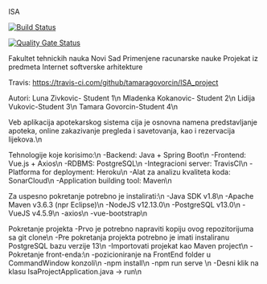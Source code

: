ISA

[![Build Status](https://travis-ci.com/tamaragovorcin/ISA_project.svg?branch=develop)](https://travis-ci.com/tamaragovorcin/ISA_project)

[![Quality Gate Status](https://sonarcloud.io/api/project_badges/measure?project=tamaragovorcin_ISA_project&metric=alert_status)](https://sonarcloud.io/dashboard?id=tamaragovorcin_ISA_project)


Fakultet tehnickih nauka Novi Sad
Primenjene racunarske nauke
Projekat iz predmeta Internet softverske arhitekture

Travis: https://travis-ci.com/github/tamaragovorcin/ISA_project

Autori:
  Luna Zivkovic- Student 1\n
  Mladenka Kokanovic- Student 2\n
  Lidija Vukovic-Student 3\n
  Tamara Govorcin-Student 4\n

Veb aplikacija apotekarskog sistema cija je osnovna namena predstavljanje apoteka, online zakazivanje pregleda i savetovanja, kao i rezervacija lijekova.\n

Tehnologije koje korisimo:\n
  -Backend: Java + Spring Boot\n
  -Frontend: Vue.js + Axios\n
  -RDBMS: PostgreSQL\n
  -Integracioni server: TravisCI\n
  -Platforma for deployment: Heroku\n
  -Alat za analizu kvaliteta koda: SonarCloud\n
  -Application building tool: Maven\n


Za uspesno pokretanje potrebno je instalirati:\n
  -Java SDK v1.8\n
  -Apache Maven v3.6.3 (npr Eclipse)\n
  -NodeJS v12.13.0\n
  -PostgreSQL v13.0\n
  -VueJS v4.5.9\n
  -axios\n
  -vue-bootstrap\n

Pokretanje projekta
  -Prvo je potrebno napraviti kopiju ovog repozitorijuma sa git clone\n
  -Pre pokretanja projekta potrebno je imati instaliranu PostgreSQL bazu verzije 13\n
  -Importovati projekat kao Maven project\n
  -Pokretanje front-enda:\n
    -pozicioniranje na FrontEnd folder u CommandWindow konzoli\n
    -npm install\n
    -npm run serve  \n
  -Desni klik na klasu IsaProjectApplication.java -> run\n
